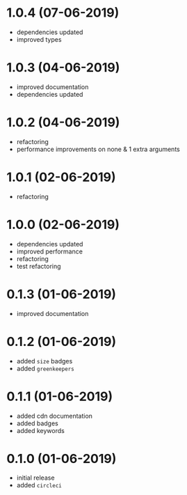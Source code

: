 # 1.0.4 (07-06-2019)

* dependencies updated
* improved types 

# 1.0.3 (04-06-2019)

* improved documentation
* dependencies updated

# 1.0.2 (04-06-2019)

* refactoring
* performance improvements on none & 1 extra arguments

# 1.0.1 (02-06-2019)

* refactoring

# 1.0.0 (02-06-2019)

* dependencies updated
* improved performance
* refactoring
* test refactoring

# 0.1.3 (01-06-2019)

* improved documentation

# 0.1.2 (01-06-2019)

* added `size` badges
* added `greenkeepers`

# 0.1.1 (01-06-2019)

* added cdn documentation
* added badges
* added keywords

# 0.1.0 (01-06-2019)

* initial release
* added `circleci`

